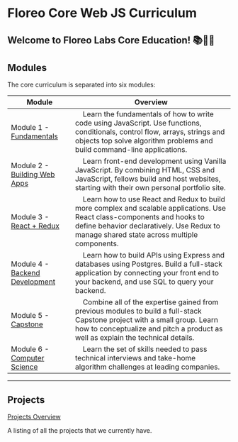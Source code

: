 # Floreo Core Web JS Curriculum

## Welcome to Floreo Labs Core Education! :books::rainbow::art:

## Modules

The core curriculum is separated into six modules:

| Module | Overview |
| --- | --- |
| Module 1 - [Fundamentals](./fundamentals/README.md) | &nbsp;&nbsp;&nbsp; Learn the fundamentals of how to write code using JavaScript. Use functions, conditionals, control flow, arrays, strings and objects top solve algorithm problems and build command-line applications.  |
| Module 2 - [Building Web Apps](./html_css_dom/README.md) | &nbsp;&nbsp;&nbsp; Learn front-end development using Vanilla JavaScript.  By combining HTML, CSS and JavaScript, fellows build and host websites, starting with their own personal portfolio site. |
| Module 3 - [React + Redux](./react/README.md) | &nbsp;&nbsp;&nbsp; Learn how to use React and Redux to build more complex and scalable applications.  Use React class-components and hooks to define behavior declaratively.  Use Redux to manage shared state across multiple components. |
| Module 4 - [Backend Development](./node/README.md) | &nbsp;&nbsp;&nbsp; Learn how to build APIs using Express and databases using Postgres.  Build a full-stack application by connecting your front end to your backend, and use SQL to query your backend. |
| Module 5 - [Capstone](https://github.com/joinpursuit/Pursuit-Core-Web/tree/master/capstone) | &nbsp;&nbsp;&nbsp; Combine all of the expertise gained from previous modules to build a full-stack Capstone project with a small group.  Learn how to conceptualize and pitch a product as well as explain the technical details.  |
| Module 6 - [Computer Science](https://github.com/joinpursuit/Pursuit-Core-dsa) |  &nbsp;&nbsp;&nbsp; Learn the set of skills needed to pass technical interviews and take-home algorithm challenges at leading companies. |


---

## Projects

[Projects Overview](./projects/README.md)

A listing of all the projects that we currently have.

